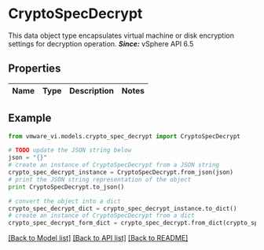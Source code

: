 # CryptoSpecDecrypt

This data object type encapsulates virtual machine or disk encryption settings for decryption operation.  ***Since:*** vSphere API 6.5 

## Properties
Name | Type | Description | Notes
------------ | ------------- | ------------- | -------------

## Example

```python
from vmware_vi.models.crypto_spec_decrypt import CryptoSpecDecrypt

# TODO update the JSON string below
json = "{}"
# create an instance of CryptoSpecDecrypt from a JSON string
crypto_spec_decrypt_instance = CryptoSpecDecrypt.from_json(json)
# print the JSON string representation of the object
print CryptoSpecDecrypt.to_json()

# convert the object into a dict
crypto_spec_decrypt_dict = crypto_spec_decrypt_instance.to_dict()
# create an instance of CryptoSpecDecrypt from a dict
crypto_spec_decrypt_form_dict = crypto_spec_decrypt.from_dict(crypto_spec_decrypt_dict)
```
[[Back to Model list]](../README.md#documentation-for-models) [[Back to API list]](../README.md#documentation-for-api-endpoints) [[Back to README]](../README.md)



